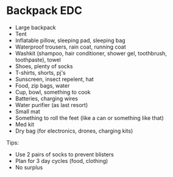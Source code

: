 # Backpack EDC

- Large backpack
- Tent
- Inflatable pillow, sleeping pad, sleeping bag
- Waterproof trousers, rain coat, running coat
- Washkit (shampoo, hair conditioner, shower gel, toothbrush, toothpaste), towel
- Shoes, plenty of socks
- T-shirts, shorts, pj's
- Sunscreen, insect repelent, hat
- Food, zip bags, water
- Cup, bowl, something to cook
- Batteries, charging wires
- Water purifier (as last resort)
- Small mat
- Something to roll the feet (like a can or something like that)
- Med kit
- Dry bag (for electronics, drones, charging kits)

Tips:
- Use 2 pairs of socks to prevent blisters
- Plan for 3 day cycles (food, clothing)
- No surplus
